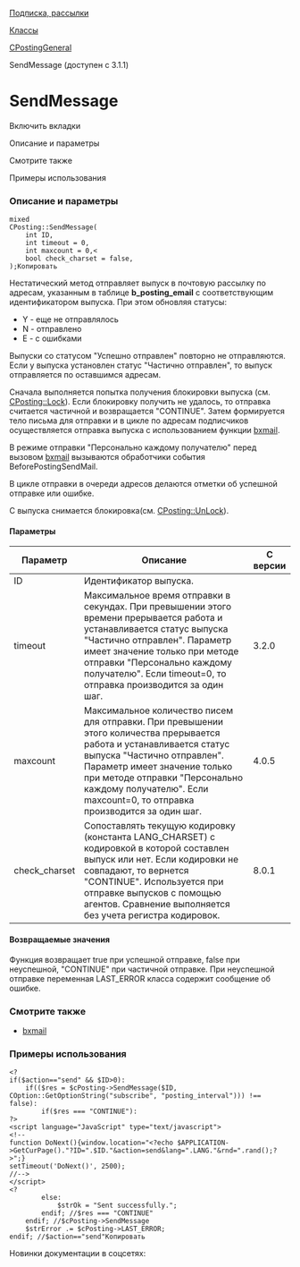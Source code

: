 [Подписка, рассылки](/api_help/subscribe/index.php)

[Классы](/api_help/subscribe/classes/index.php)

[CPostingGeneral](/api_help/subscribe/classes/cpostinggeneral/index.php)

SendMessage (доступен с 3.1.1)

SendMessage
===========

Включить вкладки

Описание и параметры

Смотрите также

Примеры использования

### Описание и параметры

```
mixed
CPosting::SendMessage(
	int ID,
	int timeout = 0,
	int maxcount = 0,<
	bool check_charset = false,
);Копировать
```

Нестатический метод отправляет выпуск в почтовую рассылку по адресам, указанным в таблице **b\_posting\_email** с соответствующим идентификатором выпуска. При этом обновляя статусы:

* Y - еще не отправлялось
* N - отправлено
* Е - с ошибками

Выпуски со статусом "Успешно отправлен" повторно не отправляются. Если у выпуска установлен статус "Частично отправлен", то выпуск отправляется по оставшимся адресам.

Сначала выполняется попытка получения блокировки выпуска (см. [CPosting::Lock](/api_help/subscribe/classes/cposting/cpostinglock.php)). Если блокировку получить не удалось, то отправка считается частичной и возвращается "CONTINUE". Затем формируется тело письма для отправки и в цикле по адресам подписчиков осуществляется отправка выпуска с использованием функции [bxmail](/api_help/main/functions/other/bxmail.php).

В режиме отправки "Персонально каждому получателю" перед вызовом [bxmail](/api_help/main/functions/other/bxmail.php) вызываются обработчики события BeforePostingSendMail.

В цикле отправки в очереди адресов делаются отметки об успешной отправке или ошибке.

С выпуска снимается блокировка(см. [CPosting::UnLock](/api_help/subscribe/classes/cposting/cpostingunlock.php)).

#### Параметры

| Параметр | Описание | C версии |
| --- | --- | --- |
| ID | Идентификатор выпуска. |  |
| timeout | Максимальное время отправки в секундах. При превышении этого времени прерывается работа и устанавливается статус выпуска "Частично отправлен". Параметр имеет значение только при методе отправки "Персонально каждому получателю". Если timeout=0, то отправка производится за один шаг. | 3.2.0 |
| maxcount | Максимальное количество писем для отправки. При превышении этого количества прерывается работа и устанавливается статус выпуска "Частично отправлен". Параметр имеет значение только при методе отправки "Персонально каждому получателю". Если maxcount=0, то отправка производится за один шаг. | 4.0.5 |
| check\_charset | Сопоставлять текущую кодировку (константа LANG\_CHARSET) с кодировкой в которой составлен выпуск или нет. Если кодировки не совпадают, то вернется "CONTINUE". Используется при отправке выпусков с помощью агентов. Сравнение выполняется без учета регистра кодировок. | 8.0.1 |

#### Возвращаемые значения

Функция возвращает true при успешной отправке, false при неуспешной, "CONTINUE" при частичной отправке. При неуспешной отправке переменная LAST\_ERROR класса содержит сообщение об ошибке.

### Смотрите также

- [bxmail](/api_help/main/functions/other/bxmail.php)

### Примеры использования

```
<?
if($action=="send" && $ID>0):
	if(($res = $cPosting->SendMessage($ID, COption::GetOptionString("subscribe", "posting_interval"))) !== false):
		if($res === "CONTINUE"):
?>
<script language="JavaScript" type="text/javascript">
<!--
function DoNext(){window.location="<?echo $APPLICATION->GetCurPage()."?ID=".$ID."&action=send&lang=".LANG."&rnd=".rand();?>";}
setTimeout('DoNext()', 2500);
//-->
</script>
<?
		else:
			$strOk = "Sent successfully.";
		endif; //$res === "CONTINUE"
	endif; //$cPosting->SendMessage
	$strError .= $cPosting->LAST_ERROR;
endif; //$action=="send"Копировать
```

Новинки документации в соцсетях: